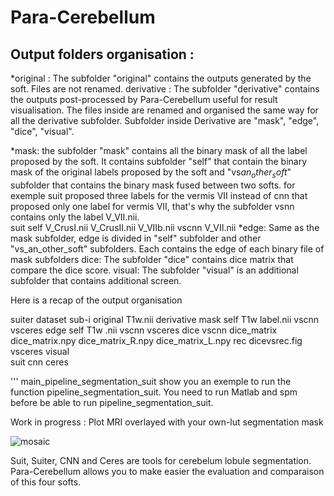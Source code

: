 # Para-Cerebellum


## Output folders organisation :

*original : The subfolder "original" contains the outputs generated by the soft. Files are not renamed.
derivative : The subfolder "derivative" contains the outputs post-processed by Para-Cerebellum useful for result visualisation. The files inside are renamed and                organised the same way for all the derivative subfolder. Subfolder inside Derivative are "mask", "edge", "dice", "visual".

*mask: the subfolder "mask" contains all the binary mask of all the label proposed by the soft. It contains subfolder "self" that contain the binary mask of the         original labels proposed by the soft and "vs$an_other_soft$" subfolder that contains the binary mask fused between two softs.
      for exemple suit proposed three labels for the vermis VII instead of cnn that proposed only one label for vermis VII, that's why the subfolder vsnn contains       only the label V_VII.nii.  
      suit
        self
          V_CrusI.nii
          V_CrusII.nii
          V_VIIb.nii
        vscnn
          V_VII.nii
*edge: Same as the mask subfolder, edge is divided in "self" subfolder and other "vs_an_other_soft" subfolders. Each contains the edge of each binary file of mask       subfolders
dice: The subfolder "dice" contains dice matrix that compare the dice score. 
visual: The subfolder "visual" is an additional subfolder that contains additional screen.

Here is a recap of the output organisation 

suiter
  dataset
    sub-i
      original
        T1w.nii
      derivative
        mask
          self
            T1w
              label.nii
           vscnn
           vsceres
        edge
          self
            T1w
              .nii
          vscnn
          vsceres
        dice
          vscnn
            dice_matrix
              dice_matrix.npy
              dice_matrix_R.npy
              dice_matrix_L.npy
             rec
              dicevsrec.fig
          vsceres
        visual       
suit
cnn
ceres

'''
main_pipeline_segmentation_suit show you an exemple to run the function pipeline_segmentation_suit.
You need to run Matlab and spm before be able to run pipeline_segmentation_suit.


Work in progress : Plot MRI overlayed with your own-lut segmentation mask

![mosaic](https://user-images.githubusercontent.com/62238305/83866292-e245a680-a727-11ea-9819-52d25429305b.png)

Suit, Suiter, CNN and Ceres are tools for cerebelum lobule segmentation. 
Para-Cerebellum allows you to make easier the evaluation and comparaison of this four softs.

